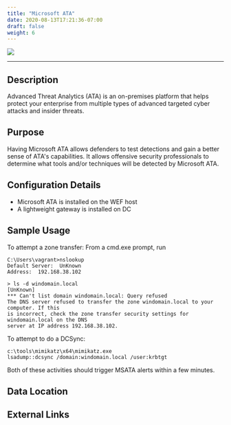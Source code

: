 ```yaml
---
title: "Microsoft ATA"
date: 2020-08-13T17:21:36-07:00
draft: false
weight: 6
---
```


![](../../images/msata.png)

---

## Description
Advanced Threat Analytics (ATA) is an on-premises platform that helps protect your enterprise from multiple types of advanced targeted cyber attacks and insider threats.

## Purpose
Having Microsoft ATA allows defenders to test detections and gain a better sense of ATA's capabilities. It allows offensive security professionals to determine what tools and/or techniques will be detected by Microsoft ATA.

## Configuration Details
* Microsoft ATA is installed on the WEF host
* A lightweight gateway is installed on DC

## Sample Usage

To attempt a zone transfer:
From a cmd.exe prompt, run
```
C:\Users\vagrant>nslookup
Default Server:  UnKnown
Address:  192.168.38.102

> ls -d windomain.local
[UnKnown]
*** Can't list domain windomain.local: Query refused
The DNS server refused to transfer the zone windomain.local to your computer. If this
is incorrect, check the zone transfer security settings for windomain.local on the DNS
server at IP address 192.168.38.102.
```

To attempt to do a DCSync:
```
c:\tools\mimikatz\x64\mimikatz.exe
lsadump::dcsync /domain:windomain.local /user:krbtgt
```

Both of these activities should trigger MSATA alerts within a few minutes. 


## Data Location

## External Links
